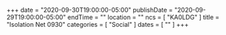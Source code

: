 +++
date = "2020-09-30T19:00:00-05:00"
publishDate = "2020-09-29T19:00:00-05:00"
endTime = ""
location = ""
ncs = [ "KA0LDG" ]
title = "Isolation Net 0930"
categories = [ "Social" ]
dates = [ "" ]
+++
